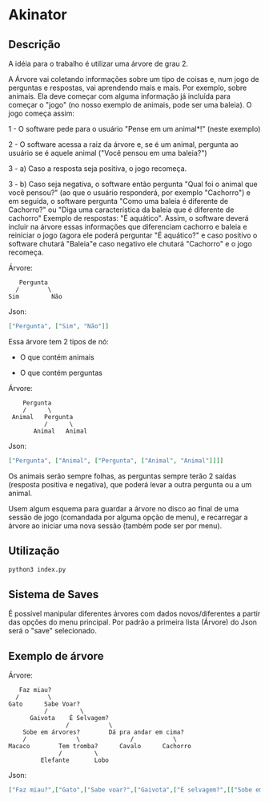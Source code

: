 # Akinator

## Descrição

A idéia para o trabalho é utilizar uma árvore de grau 2.

A Árvore vai coletando informações sobre um tipo de coisas e, num jogo de perguntas e respostas, vai aprendendo mais e mais. Por exemplo, sobre animais. Ela deve começar com alguma informação já incluída para começar o "jogo" (no nosso exemplo de animais, pode ser uma baleia). O jogo começa assim:

1 - O software pede para o usuário "Pense em um animal\*!" (neste exemplo)

2 - O software acessa a raiz da árvore e, se é um animal, pergunta ao usuário se é aquele animal ("Você pensou em uma baleia?")

3 - a) Caso a resposta seja positiva, o jogo recomeça.

3 - b) Caso seja negativa, o software então pergunta "Qual foi o animal que você pensou?" (ao que o usuário responderá, por exemplo "Cachorro") e em seguida, o software pergunta "Como uma baleia é diferente de Cachorro?" ou "Diga uma característica da baleia que é diferente de cachorro" Exemplo de respostas: "É aquático". Assim, o software deverá incluir na árvore essas informações que diferenciam cachorro e baleia e reiniciar o jogo (agora ele poderá perguntar "É aquático?" e caso positivo o software chutará "Baleia"e caso negativo ele chutará "Cachorro" e o jogo recomeça.

Árvore:

```
   Pergunta
  /        \
Sim         Não
```

Json:

```json
["Pergunta", ["Sim", "Não"]]
```

Essa árvore tem 2 tipos de nó:

- O que contém animais

- O que contém perguntas

Árvore:

```
    Pergunta
    /      \
 Animal   Pergunta
          /      \
       Animal   Animal
```

Json:

```json
["Pergunta", ["Animal", ["Pergunta", ["Animal", "Animal"]]]]
```

Os animais serão sempre folhas, as perguntas sempre terão 2 saídas (resposta positiva e negativa), que poderá levar a outra pergunta ou a um animal.

Usem algum esquema para guardar a árvore no disco ao final de uma sessão de jogo (comandada por alguma opção de menu), e recarregar a árvore ao iniciar uma nova sessão (também pode ser por menu).

## Utilização

```bash
python3 index.py
```

## Sistema de Saves

É possível manipular diferentes árvores com dados novos/diferentes a partir das opções do menu principal. Por padrão a primeira lista (Árvore) do Json será o "save" selecionado.

## Exemplo de árvore

Árvore:

```
   Faz miau?
  /        \
Gato      Sabe Voar?
          /         \
      Gaivota    É Selvagem?
                /           \
    Sobe em árvores?        Dá pra andar em cima?
    /              \              /           \
Macaco        Tem tromba?      Cavalo      Cachorro
              /         \
         Elefante       Lobo
```

Json:

```json
["Faz miau?",["Gato",["Sabe voar?",["Gaivota",["É selvagem?",[["Sobe em árvores?",["Macaco",["Tem uma tromba?",["Elefante", "Lobo"]]]],["Dá pra andar em cima?",["Cavalo", "Cachorro"]]]]]]]],
```
